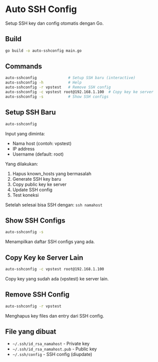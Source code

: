 # Auto SSH Config

Setup SSH key dan config otomatis dengan Go.

## Build

```bash
go build -o auto-sshconfig main.go
```

## Commands

```bash
auto-sshconfig              # Setup SSH baru (interactive)
auto-sshconfig -h           # Help
auto-sshconfig -r vpstest   # Remove SSH config
auto-sshconfig -c vpstest root@192.168.1.100  # Copy key ke server
auto-sshconfig -s           # Show SSH configs
```

## Setup SSH Baru

```bash
auto-sshconfig
```

Input yang diminta:
- Nama host (contoh: vpstest)
- IP address
- Username (default: root)

Yang dilakukan:
1. Hapus known_hosts yang bermasalah
2. Generate SSH key baru
3. Copy public key ke server
4. Update SSH config
5. Test koneksi

Setelah selesai bisa SSH dengan: `ssh namahost`

## Show SSH Configs

```bash
auto-sshconfig -s
```

Menampilkan daftar SSH configs yang ada.

## Copy Key ke Server Lain

```bash
auto-sshconfig -c vpstest root@192.168.1.100
```

Copy key yang sudah ada (vpstest) ke server lain.

## Remove SSH Config

```bash
auto-sshconfig -r vpstest
```

Menghapus key files dan entry dari SSH config.

## File yang dibuat

- `~/.ssh/id_rsa_namahost` - Private key
- `~/.ssh/id_rsa_namahost.pub` - Public key
- `~/.ssh/config` - SSH config (diupdate)
